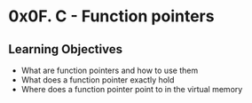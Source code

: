 # 0x0F. C - Function pointers
## Learning Objectives
- What are function pointers and how to use them
- What does a function pointer exactly hold
- Where does a function pointer point to in the virtual memory